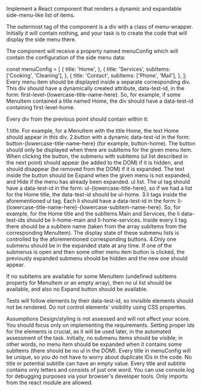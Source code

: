 Implement a React component that renders a dynamic and expandable side-menu-like list of items.

The outermost tag of the component is a div with a class of menu-wrapper. Initially it will contain nothing, and your task is to create the code that will display the side menu there.

The component will receive a property named menuConfig which will contain the configuration of the side menu data:

const menuConfig = [
{
title: 'Home',
},
{
title: 'Services',
subItems: ['Cooking', 'Cleaning'],
},
{
title: 'Contact',
subItems: ['Phone', 'Mail'],
},
];
Every menu item should be displayed inside a separate corresponding div. This div should have a dynamically created attribute, data-test-id, in the form: first-level-{lowercase-title-name-here}. So, for example, if some MenuItem contained a title named Home, the div should have a data-test-id containing first-level-home.

Every div from the previous point should contain within it:

1.title. For example, for a MenuItem with the title Home, the text Home should appear in this div.
2.button with a dynamic data-test-id in the form: button-{lowercase-title-name-here} (for example, button-home). The button should only be displayed when there are subItems for the given menu item. When clicking the button, the submenu with subItems (ul list described in the next point) should appear (be added to the DOM) if it is hidden, and should disappear (be removed from the DOM) if it is expanded. The text inside the button should be Expand when the given menu is not expanded, and Hide if the menu has already been expanded.
ul list. The ul tag should have a data-test-id in the form: ul-{lowercase-title-here}, so if we had a list for the Home title, the data-test-id should be ul-home.
3.li tags inside the aforementioned ul tag. Each li should have a data-test-id in the form: li-{lowercase-title-name-here}-{lowercase-subitem-name-here}. So, for example, for the Home title and the subItems Main and Services, the li data-test-ids should be li-home-main and li-home-services. Inside every li tag there should be a subItem name (taken from the array subItems from the corresponding MenuItem). The display state of these submenu lists is controlled by the aforementioned corresponding buttons.
4.Only one submenu should be in the expanded state at any time. If one of the submenus is open and then some other menu item button is clicked, the previously expanded submenu should be hidden and the new one should appear.

If no subItems are available for some MenuItem (undefined subItems property for MenuItem or an empty array), then no ul list should be available, and also no Expand button should be available.

Tests will follow elements by their data-test-id, so invisible elements should not be rendered. Do not control elements' visibility using CSS properties.

Assumptions
Design/styling is not assessed and will not affect your score. You should focus only on implementing the requirements.
Setting proper ids for the elements is crucial, as it will be used later, in the automated assessment of the task.
Initially, no submenu items should be visible; in other words, no menu item should be expanded when it contains some subItems (there should be no ul in the DOM).
Every title in menuConfig will be unique, so you do not have to worry about duplicate IDs in the code.
No title or potential subtitle can have an empty value.
Every title and subtitle contains only letters and consists of just one word.
You can use console.log for debugging purposes via your browser's developer tools.
Only imports from the react module are allowed.
